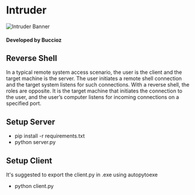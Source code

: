 # Intruder
![Intruder Banner](https://www.teabagatexitstore.com/Github_banners/Intruder.PNG)
#### Developed by Buccioz

## Reverse Shell
In a typical remote system access scenario, the user is the client and the target machine is the server. The user initiates a remote shell connection and the target system listens for such connections. With a reverse shell, the roles are opposite. It is the target machine that initiates the connection to the user, and the user’s computer listens for incoming connections on a specified port.

## Setup Server
- pip install -r requirements.txt
- python server.py
## Setup Client
It's suggested to export the client.py in .exe using autopytoexe

- python client.py
